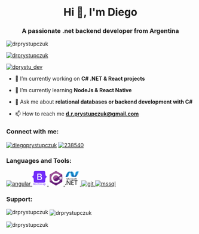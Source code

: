 <h1 align="center">Hi 👋, I'm Diego</h1>
<h3 align="center">A passionate .net backend developer from Argentina</h3>

<p align="left"> <img src="https://komarev.com/ghpvc/?username=drprystupczuk&label=Profile%20views&color=0e75b6&style=flat" alt="drprystupczuk" /> </p>

<p align="left"> <a href="https://github.com/ryo-ma/github-profile-trophy"><img src="https://github-profile-trophy.vercel.app/?username=drprystupczuk" alt="drprystupczuk" /></a> </p>

<p align="left"> <a href="https://twitter.com/dprystu_dev" target="blank"><img src="https://img.shields.io/twitter/follow/dprystu_dev?logo=twitter&style=for-the-badge" alt="dprystu_dev" /></a> </p>

- 🔭 I’m currently working on **C# .NET & React projects**

- 🌱 I’m currently learning **NodeJs & React Native**

- 💬 Ask me about **relational databases or backend development with C#**

- 📫 How to reach me **d.r.prystupczuk@gmail.com**

<h3 align="left">Connect with me:</h3>
<p align="left">
<a href="https://linkedin.com/in/diegoprystupczuk" target="blank"><img align="center" src="https://raw.githubusercontent.com/rahuldkjain/github-profile-readme-generator/master/src/images/icons/Social/linked-in-alt.svg" alt="diegoprystupczuk" height="30" width="40" /></a>
<a href="https://es.stackoverflow.com/users/238540" target="blank"><img align="center" src="https://raw.githubusercontent.com/rahuldkjain/github-profile-readme-generator/master/src/images/icons/Social/stack-overflow.svg" alt="238540" height="30" width="40" /></a>
</p>

<h3 align="left">Languages and Tools:</h3>
<p align="left"> 
  <a href="https://angular.io" target="_blank"> 
    <img src="https://angular.io/assets/images/logos/angular/angular.svg" alt="angular" width="40" height="40"/> 
  </a> 
  <a href="https://getbootstrap.com" target="_blank"> 
    <img src="https://raw.githubusercontent.com/devicons/devicon/master/icons/bootstrap/bootstrap-plain-wordmark.svg" alt="bootstrap" width="40" height="40"/> </a> 
  <a href="https://www.w3schools.com/cs/" target="_blank"> 
    <img src="https://raw.githubusercontent.com/devicons/devicon/master/icons/csharp/csharp-original.svg" alt="csharp" width="40" height="40"/> 
  </a> 
  <a href="https://dotnet.microsoft.com/" target="_blank"> 
    <img src="https://raw.githubusercontent.com/devicons/devicon/master/icons/dot-net/dot-net-original-wordmark.svg" alt="dotnet" width="40" height="40"/> 
  </a> 
  <a href="https://git-scm.com/" target="_blank"> 
    <img src="https://www.vectorlogo.zone/logos/git-scm/git-scm-icon.svg" alt="git" width="40" height="40"/> 
  </a> 
  <a href="https://www.microsoft.com/en-us/sql-server" target="_blank"> 
    <img src="https://www.svgrepo.com/show/303229/microsoft-sql-server-logo.svg" alt="mssql" width="40" height="40"/> 
  </a> 

<h3 align="left">Support:</h3>

<p><img align="left" src="https://github-readme-stats.vercel.app/api/top-langs?username=drprystupczuk&show_icons=true&locale=en&layout=compact" alt="drprystupczuk" /></p>

<p>&nbsp;<img align="center" src="https://github-readme-stats.vercel.app/api?username=drprystupczuk&show_icons=true&locale=en" alt="drprystupczuk" /></p>

<p><img align="center" src="https://github-readme-streak-stats.herokuapp.com/?user=drprystupczuk&" alt="drprystupczuk" /></p>
